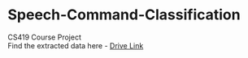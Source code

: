 # Speech-Command-Classification
CS419 Course Project <br>
Find the extracted data here - <a href="https://drive.google.com/open?id=1IJGYTO7d_7Lr6dPv9v_X0DY41oM_0pg_"> Drive Link </a>
